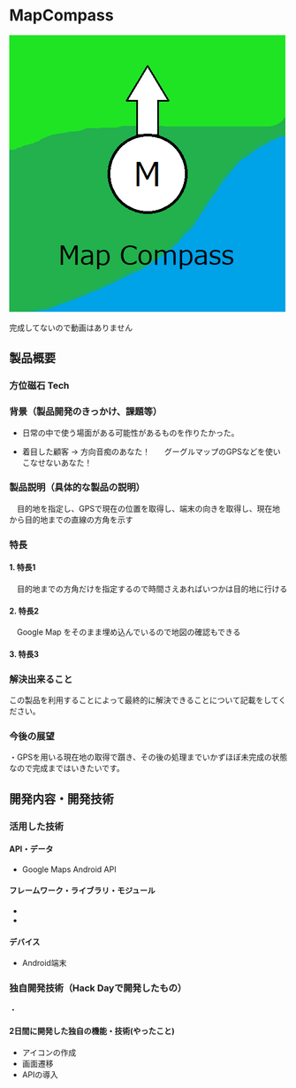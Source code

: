# MapCompass

[![Product Name](https://github.com/jphacks/SP_1707/blob/master/icon.png)](https://www.youtube.com/channel/UC4PtjOfZTbVp9DwtJv82Lzg)　　

完成してないので動画はありません

## 製品概要
### 方位磁石 Tech
### 背景（製品開発のきっかけ、課題等）
- 日常の中で使う場面がある可能性があるものを作りたかった。

- 着目した顧客 → 方向音痴のあなた！  
　グーグルマップのGPSなどを使いこなせないあなた！
### 製品説明（具体的な製品の説明）
　目的地を指定し、GPSで現在の位置を取得し、端末の向きを取得し、現在地から目的地までの直線の方角を示す

### 特長

#### 1. 特長1
　目的地までの方角だけを指定するので時間さえあればいつかは目的地に行ける
#### 2. 特長2
　Google Map をそのまま埋め込んでいるので地図の確認もできる
#### 3. 特長3

### 解決出来ること
この製品を利用することによって最終的に解決できることについて記載をしてください。

### 今後の展望  
・GPSを用いる現在地の取得で躓き、その後の処理までいかずほぼ未完成の状態なので完成まではいきたいです。

## 開発内容・開発技術
### 活用した技術
#### API・データ

* Google Maps Android API

#### フレームワーク・ライブラリ・モジュール
* 
* 

#### デバイス
* Android端末

### 独自開発技術（Hack Dayで開発したもの）
・
#### 2日間に開発した独自の機能・技術(やったこと)
* アイコンの作成
* 画面遷移
* APIの導入
